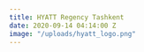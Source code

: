 ```yaml
---
title: HYATT Regency Tashkent
date: 2020-09-14 04:14:00 Z
image: "/uploads/hyatt_logo.png"
---
```


